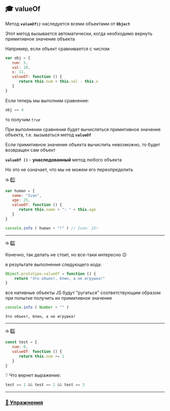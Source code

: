 ## :mortar_board: valueOf

Метод  **_`valueOf()`_**  наследуется всеми объектами от **`Object`**

Этот метод вызывается автоматически, когда необходимо вернуть примитивное значение объекта

Например, если объект сравнивается с числом
```javascript
var obj = {
   num: 5,
   val: 10,
   x: 11,
   valueOf: function () {
      return this.num + this.val - this.x
   }
}
```
Если теперь мы выполним сравнение:
```javascript
obj == 4
```
то получим  *`true`*

При выполнении сравнения будет вычисляться примитивное значение объекта, т.е. вызываться метод **`valueOf`**

Если примитивное значение объекта вычислить невозможно, то будет возвращен сам объект

**`valueOf ()`** - **__унаследованный__** метод любого объекта

Но это не означает, что мы не можем его переопределить

:coffee: :one:

```javascript
var human = {
   name: "Ivan",
   age: 25,
   valueOf: function () {
      return this.name + ": " + this.age
   }
}

console.info ( human + "!" ) // Ivan: 25!
```
***

:coffee: :two:

Конечно, так делать не стоит, но все-таки интересно :wink:

в результате выполнения следующего кода:
```javascript
Object.prototype.valueOf = function () {
    return "Это объект, блин, а не игрушка!"
}
```
все нативные объекты JS будут "ругаться" соответствующим образом при попытке получить их примитивное значение
```javascript
console.info ( Number + "" )
```
```console
Это объект, блин, а не игрушка!
```
***

:coffee: :three:

```javascript
const test = {
   num: 0,
   valueOf: function () {
      return this.num += 1
   }
}
```
:grey_question: Что вернет выражение: 
```javascript
test == 1 && test == 2 && test == 3
```
***
### [:briefcase: Упражнения](https://garevna.github.io/js-quiz/#valueOf)